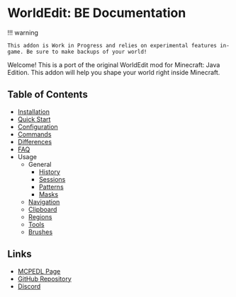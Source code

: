 # WorldEdit: BE Documentation

!!! warning
    
    This addon is Work in Progress and relies on experimental features in-game. Be sure to make backups of your world!

Welcome! This is a port of the original WorldEdit mod for Minecraft: Java Edition. This addon will help you shape your world right inside Minecraft.

## Table of Contents

- [Installation](installation.md)
- [Quick Start](quick_start.md)
- [Configuration](configuration.md)
- [Commands](commands.md)
- [Differences](differences.md)
- [FAQ](common_questions.md)
- Usage
    - General
        - [History](usage/general/history.md)
        - [Sessions](usage/general/sessions.md)
        - [Patterns](usage/general/patterns.md)
        - [Masks](usage/general/masks.md)
    - [Navigation](usage/navigation.md)
    - [Clipboard](usage/clipboard.md)
    - [Regions](usage/regions/region_operations.md)
    - [Tools](usage/tools.md)
    - [Brushes](usage/brushes.md)

## Links

- [MCPEDL Page](https://mcpedl.com/worldedit-be-addon)
- [GitHub Repository](https://github.com/SIsilicon/WorldEdit-BE)
- [Discord](https://discord.gg/M5uAkr9WU2)